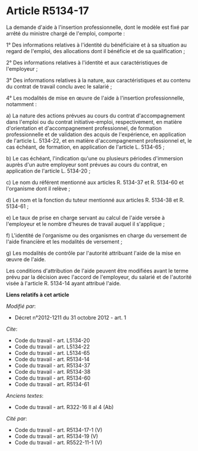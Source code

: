 # Article R5134-17

La demande d'aide à l'insertion professionnelle, dont le modèle est fixé par arrêté du ministre chargé de l'emploi,
comporte : 

1° Des informations relatives à l'identité du bénéficiaire et à sa situation au regard de l'emploi, des allocations dont il
bénéficie et de sa qualification ; 

2° Des informations relatives à l'identité et aux caractéristiques de l'employeur ; 

3° Des informations relatives à la nature, aux caractéristiques et au contenu du contrat de travail conclu avec le salarié ; 

4° Les modalités de mise en œuvre de l'aide à l'insertion professionnelle, notamment : 

a) La nature des actions prévues au cours du contrat d'accompagnement dans l'emploi ou du contrat initiative-emploi,
respectivement, en matière d'orientation et d'accompagnement professionnel, de formation professionnelle et de validation des
acquis de l'expérience, en application de l'article L. 5134-22, et en matière d'accompagnement professionnel et, le cas
échéant, de formation, en application de l'article L. 5134-65 ; 

b) Le cas échéant, l'indication qu'une ou plusieurs périodes d'immersion auprès d'un autre employeur sont prévues au cours du
contrat, en application de l'article L. 5134-20 ; 

c) Le nom du référent mentionné aux articles R. 5134-37 et R. 5134-60 et l'organisme dont il relève ; 

d) Le nom et la fonction du tuteur mentionné aux articles R. 5134-38 et R. 5134-61 ; 

e) Le taux de prise en charge servant au calcul de l'aide versée à l'employeur et le nombre d'heures de travail auquel il
s'applique ; 

f) L'identité de l'organisme ou des organismes en charge du versement de l'aide financière et les modalités de versement ; 

g) Les modalités de contrôle par l'autorité attribuant l'aide de la mise en œuvre de l'aide. 

Les conditions d'attribution de l'aide peuvent être modifiées avant le terme prévu par la décision avec l'accord de
l'employeur, du salarié et de l'autorité visée à l'article R. 5134-14 ayant attribué l'aide.

**Liens relatifs à cet article**

_Modifié par_:

  - Décret n°2012-1211 du 31 octobre 2012 - art. 1

_Cite_:

  - Code du travail - art. L5134-20
  - Code du travail - art. L5134-22
  - Code du travail - art. L5134-65
  - Code du travail - art. R5134-14
  - Code du travail - art. R5134-37
  - Code du travail - art. R5134-38
  - Code du travail - art. R5134-60
  - Code du travail - art. R5134-61

_Anciens textes_:

  - Code du travail - art. R322-16 II al 4 (Ab)

_Cité par_:

  - Code du travail - art. R5134-17-1 (V)
  - Code du travail - art. R5134-19 (V)
  - Code du travail - art. R5522-11-1 (V)
